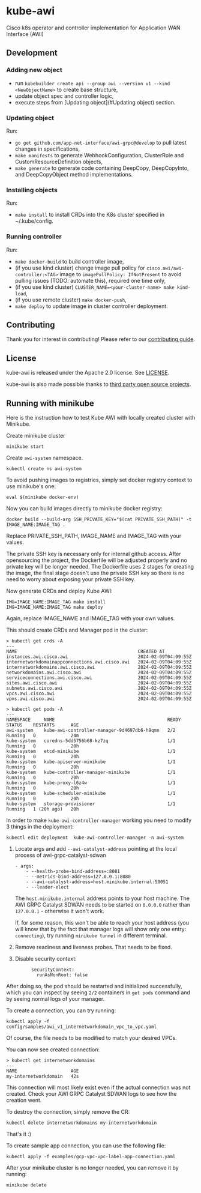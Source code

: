 # kube-awi
Cisco k8s operator and controller implementation for Application WAN Interface (AWI)

## Development

### Adding new object
- run `kubebuilder create api --group awi --version v1 --kind <NewObjectName>` to create base structure,
- update object spec and controller logic,
- execute steps from [Updating object](#Updating object) section.

### Updating object
Run:
- `go get github.com/app-net-interface/awi-grpc@develop` to pull latest changes in specifications,
- `make manifests` to generate WebhookConfiguration, ClusterRole and CustomResourceDefinition objects,
- `make generate` to generate code containing DeepCopy, DeepCopyInto, and DeepCopyObject method implementations.

### Installing objects
Run:
- `make install` to install CRDs into the K8s cluster specified in ~/.kube/config.

### Running controller
Run:
- `make docker-build` to build controller image,
- (if you use kind cluster) change image pull policy for `cisco.awi/awi-controller:<TAG>` image to
`imagePullPolicy: IfNotPresent` to avoid pulling issues (TODO: automate this), required one time only,
- (if you use kind cluster) `CLUSTER_NAME=<your-cluster-name> make kind-load`,
- (if you use remote cluster) `make docker-push`,
- `make deploy` to update image in cluster controller deployment.

## Contributing

Thank you for interest in contributing! Please refer to our
[contributing guide](CONTRIBUTING.md).

## License

kube-awi is released under the Apache 2.0 license. See
[LICENSE](./LICENSE).

kube-awi is also made possible thanks to
[third party open source projects](NOTICE).

## Running with minikube

Here is the instruction how to test Kube AWI with locally created
cluster with Minikube.

Create minikube cluster
```
minikube start
```

Create `awi-system` namespace.
```
kubectl create ns awi-system
```

To avoid pushing images to registries, simply set docker registry
context to use minikube's one:
```
eval $(minikube docker-env)
```

Now you can build images directly to minikube docker registry:
```
docker build --build-arg SSH_PRIVATE_KEY="$(cat PRIVATE_SSH_PATH)" -t IMAGE_NAME:IMAGE_TAG .
```

Replace PRIVATE_SSH_PATH, IMAGE_NAME and IMAGE_TAG with your values.

The private SSH key is necessary only for internal github access.
After opensourcing the project, the Dockerfile will be adjusted properly
and no private key will be longer needed.
The Dockerfile uses 2 stages for creating the image, the final stage
doesn't use the private SSH key so there is no need to worry about
exposing your private SSH key.

Now generate CRDs and deploy Kube AWI:
```
IMG=IMAGE_NAME:IMAGE_TAG make install
IMG=IMAGE_NAME:IMAGE_TAG make deploy
```

Again, replace IMAGE_NAME and IMAGE_TAG with your own values.

This should create CRDs and Manager pod in the cluster:

```
> kubectl get crds -A
---
NAME                                             CREATED AT
instances.awi.cisco.awi                          2024-02-09T04:09:55Z
internetworkdomainappconnections.awi.cisco.awi   2024-02-09T04:09:55Z
internetworkdomains.awi.cisco.awi                2024-02-09T04:09:55Z
networkdomains.awi.cisco.awi                     2024-02-09T04:09:55Z
serviceconnections.awi.cisco.awi                 2024-02-09T04:09:55Z
sites.awi.cisco.awi                              2024-02-09T04:09:55Z
subnets.awi.cisco.awi                            2024-02-09T04:09:55Z
vpcs.awi.cisco.awi                               2024-02-09T04:09:55Z
vpns.awi.cisco.awi                               2024-02-09T04:09:55Z
```

```
> kubectl get pods -A
---
NAMESPACE     NAME                                          READY   STATUS    RESTARTS      AGE
awi-system    kube-awi-controller-manager-9d4697db6-h9qmn   2/2     Running   0             24m
kube-system   coredns-5dd5756b68-kz7zq                      1/1     Running   0             20h
kube-system   etcd-minikube                                 1/1     Running   0             20h
kube-system   kube-apiserver-minikube                       1/1     Running   0             20h
kube-system   kube-controller-manager-minikube              1/1     Running   0             20h
kube-system   kube-proxy-l6z4w                              1/1     Running   0             20h
kube-system   kube-scheduler-minikube                       1/1     Running   0             20h
kube-system   storage-provisioner                           1/1     Running   1 (20h ago)   20h
```

In order to make `kube-awi-controller-manager` working you need to modify 3 things in the deployment:

```
kubectl edit deployment  kube-awi-controller-manager -n awi-system
```

1. Locate args and add `--awi-catalyst-address` pointing at the local process
    of awi-grpc-catalyst-sdwan

    ```
    - args:
        - --health-probe-bind-address=:8081
        - --metrics-bind-address=127.0.0.1:8080
        - --awi-catalyst-address=host.minikube.internal:50051
        - --leader-elect
    ```

    The `host.minikube.internal` address points to your host machine.
    The AWI GRPC Catalyst SDWAN needs to be started on `0.0.0.0` rather
    than `127.0.0.1` - otherwise it won't work.

    If, for some reason, this won't be able to reach your host address
    (you will know that by the fact that manager logs will show only one
    entry: `connecting`), try running `minikube tunnel` in different
    terminal.

1. Remove readiness and liveness probes. That needs to be fixed.

1. Disable security context:

    ```
          securityContext:
            runAsNonRoot: false
    ```

After doing so, the pod should be restarted and initialized successfully,
which you can inspect by seeing `2/2` containers in `get pods` command and
by seeing normal logs of your manager.

To create a connection, you can try running:

```
kubectl apply -f config/samples/awi_v1_internetworkdomain_vpc_to_vpc.yaml
```

Of course, the file needs to be modified to match your desired VPCs.

You can now see created connection:
```
> kubectl get internetworkdomains
---
NAME                    AGE
my-internetworkdomain   42s
```

This connection will most likely exist even if the actual connection was not created.
Check your AWI GRPC Catalyst SDWAN logs to see how the creation went.

To destroy the connection, simply remove the CR:
```
kubectl delete internetworkdomains my-internetworkdomain
```

That's it :)

To create sample app connection, you can use the following file:
```
kubectl apply -f examples/gcp-vpc-vpc-label-app-connection.yaml
```

After your minikube cluster is no longer needed, you can remove it by running:
```
minikube delete
```
